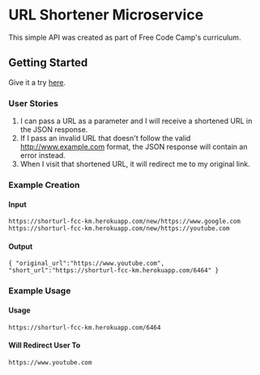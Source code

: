 # URL Shortener Microservice

This simple API was created as part of Free Code Camp's curriculum.

## Getting Started

Give it a try [here](https://shorturl-fcc-km.herokuapp.com).

### User Stories

1. I can pass a URL as a parameter and I will receive a shortened URL in the JSON response.
2. If I pass an invalid URL that doesn't follow the valid http://www.example.com format, the JSON response will contain an error instead.
3. When I visit that shortened URL, it will redirect me to my original link.

### Example Creation

#### Input
```
https://shorturl-fcc-km.herokuapp.com/new/https://www.google.com
https://shorturl-fcc-km.herokuapp.com/new/https://youtube.com
```

#### Output
```
{ "original_url":"https://www.youtube.com", "short_url":"https://shorturl-fcc-km.herokuapp.com/6464" }
```

### Example Usage

#### Usage
```
https://shorturl-fcc-km.herokuapp.com/6464
```

#### Will Redirect User To

```
https://www.youtube.com
```
